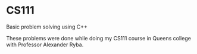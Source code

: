 # CS111
Basic problem solving using C++

These problems were done while doing my CS111 course in Queens college with Professor Alexander Ryba.
